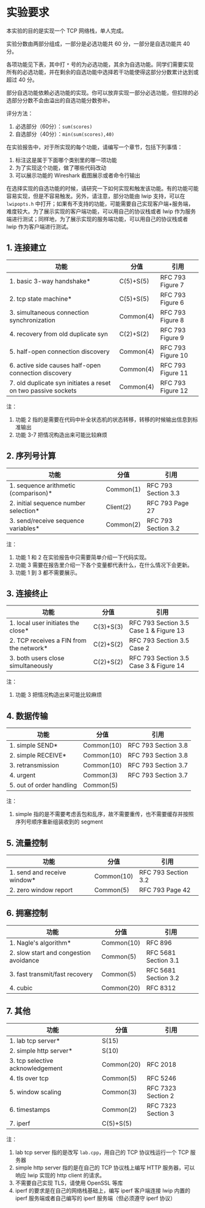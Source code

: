 # 实验要求

本实验的目的是实现一个 TCP 网络栈，单人完成。

实验分数由两部分组成，一部分是必选功能共 60 分，一部分是自选功能共 40 分。

各项功能见下表，其中打 `*` 号的为必选功能，其余为自选功能。同学们需要实现所有的必选功能，并在剩余的自选功能中选择若干功能使得这部分分数累计达到或超过 40 分。

部分自选功能依赖必选功能的实现。你可以放弃实现一部分必选功能，但扣除的必选部分分数不会由溢出的自选功能分数弥补。

评分方法：

1. 必选部分（60分）：`sum(scores)`
2. 自选部分（40分）：`min(sum(scores),40)`

在实验报告中，对于所实现的每个功能，请编写一个章节，包括下列事情：

1. 标注这是属于下面哪个类别里的哪一项功能
2. 为了实现这个功能，做了哪些代码改动
3. 可以展示功能的 Wireshark 截图展示或者命令行输出

在选择实现的自选功能的时候，请研究一下如何实现和触发该功能。有的功能可能容易实现，但是不容易触发。另外，请注意，部分功能由 lwip 支持，可以在 `lwipopts.h` 中打开；如果有不支持的功能，可能需要自己实现客户端+服务端，难度较大。为了展示实现的客户端功能，可以用自己的协议栈或者 lwip 作为服务端进行测试；同样地，为了展示实现的服务端功能，可以用自己的协议栈或者 lwip 作为客户端进行测试。

## 1. 连接建立

| 功能                                                         | 分值      | 引用              |
| ------------------------------------------------------------ | --------- | ----------------- |
| 1. basic 3-way handshake*                                    | C(5)+S(5) | RFC 793 Figure 7  |
| 2. tcp state machine*                                        | C(5)+S(5) | RFC 793 Figure 6  |
| 3. simultaneous connection synchronization                   | Common(4) | RFC 793 Figure 8  |
| 4. recovery from old duplicate syn                           | C(2)+S(2) | RFC 793 Figure 9  |
| 5. half-open connection discovery                            | Common(4) | RFC 793 Figure 10 |
| 6. active side causes half-open connection discovery         | Common(4) | RFC 793 Figure 11 |
| 7. old duplicate syn initiates a reset on two passive sockets | Common(4) | RFC 793 Figure 12 |

注：

1. 功能 2 指的是需要在代码中补全状态机的状态转移，转移的时候输出信息到标准输出
2. 功能 3-7 把情况构造出来可能比较麻烦

## 2. 序列号计算

| 功能                                  | 分值      | 引用                |
| ------------------------------------- | --------- | ------------------- |
| 1. sequence arithmetic (comparison)*  | Common(1) | RFC 793 Section 3.3 |
| 2. initial sequence number selection* | Client(2) | RFC 793 Page 27     |
| 3. send/receive sequence variables*   | Common(2) | RFC 793 Section 3.2 |

注：

1. 功能 1 和 2 在实验报告中只需要简单介绍一下代码实现。
2. 功能 3 需要在报告里介绍一下各个变量都代表什么，在什么情况下会更新。
3. 功能 1 到 3 都不需要展示。

## 3. 连接终止

| 功能                                    | 分值      | 引用                                   |
| --------------------------------------- | --------- | -------------------------------------- |
| 1. local user initiates the close*      | C(3)+S(3) | RFC 793 Section 3.5 Case 1 & Figure 13 |
| 2. TCP receives a FIN from the network* | C(2)+S(2) | RFC 793 Section 3.5 Case 2             |
| 3. both users close simultaneously      | C(2)+S(2) | RFC 793 Section 3.5 Case 3 & Figure 14 |

注：

1. 功能 3 把情况构造出来可能比较麻烦

## 4. 数据传输

| 功能                     | 分值       | 引用                |
| ------------------------ | ---------- | ------------------- |
| 1. simple SEND*          | Common(10) | RFC 793 Section 3.8 |
| 2. simple RECEIVE*       | Common(10) | RFC 793 Section 3.8 |
| 3. retransmission        | Common(10) | RFC 793 Section 3.7 |
| 4. urgent                | Common(3)  | RFC 793 Section 3.7 |
| 5. out of order handling | Common(5)  |                     |

注：

1. simple 指的是不需要考虑丢包和乱序，故不需要重传，也不需要缓存并按照序列号顺序重新组装收到的 segment

## 5. 流量控制

| 功能                        | 分值       | 引用                |
| --------------------------- | ---------- | ------------------- |
| 1. send and receive window* | Common(10) | RFC 793 Section 3.2 |
| 2. zero window report       | Common(5)  | RFC 793 Page 42     |

## 6. 拥塞控制

| 功能                                   | 分值       | 引用                 |
| -------------------------------------- | ---------- | -------------------- |
| 1. Nagle's algorithm*                  | Common(10) | RFC 896              |
| 2. slow start and congestion avoidance | Common(5)  | RFC 5681 Section 3.1 |
| 3. fast transmit/fast recovery         | Common(5)  | RFC 5681 Section 3.2 |
| 4. cubic                               | Common(20) | RFC 8312             |

## 7. 其他

| 功能                             | 分值       | 引用               |
| -------------------------------- | ---------- | ------------------ |
| 1. lab tcp server*               | S(15)      |                    |
| 2. simple http server*           | S(10)      |                    |
| 3. tcp selective acknowledgement | Common(20) | RFC 2018           |
| 4. tls over tcp                  | Common(5)  | RFC 5246           |
| 5. window scaling                | Common(3)  | RFC 7323 Section 2 |
| 6. timestamps                    | Common(2)  | RFC 7323 Section 3 |
| 7. iperf                         | C(5)+S(5)  |                    |

注：

1. lab tcp server 指的是改写 `lab.cpp`，用自己的 TCP 协议栈运行一个 TCP 服务器
2. simple http server 指的是在自己的 TCP 协议栈上编写 HTTP 服务器，可以响应 lwip 实现的 http client 的请求。
3. 不需要自己实现 TLS，请使用 OpenSSL 等库
4. iperf 的要求是在自己的网络栈基础上，编写 iperf 客户端连接 lwip 内置的 iperf 服务端或者自己编写的 iperf 服务端（但必须遵守 iperf 协议）
